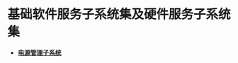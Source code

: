 # 基础软件服务子系统集及硬件服务子系统集<a name="ZH-CN_TOPIC_0000001054796525"></a>

-   **[电源管理子系统](电源管理子系统.md)**  


